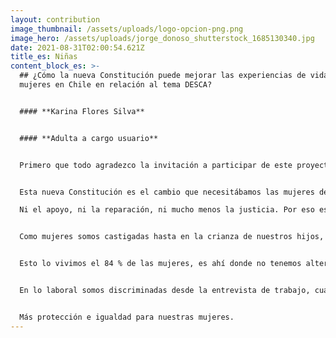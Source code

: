 ```yaml
---
layout: contribution
image_thumbnail: /assets/uploads/logo-opcion-png.png
image_hero: /assets/uploads/jorge_donoso_shutterstock_1685130340.jpg
date: 2021-08-31T02:00:54.621Z
title_es: Niñas
content_block_es: >-
  ## ¿Cómo la nueva Constitución puede mejorar las experiencias de vida de las
  mujeres en Chile en relación al tema DESCA?


  #### **Karina Flores Silva**


  #### **Adulta a cargo usuario**


  Primero que todo agradezco la invitación a participar de este proyecto y les doy las gracias por confiar en mí.


  Esta nueva Constitución es el cambio que necesitábamos las mujeres de nuestro país para garantizar el cumplimiento de nuestros derechos, porque hoy en día somos vulnerables en todos los aspectos. Por ejemplo; en lo penal. Nuestras mujeres mueren en mano de sus agresores por la tardanza de medidas cautelares, dado que es totalmente burocrático todo el sistema judicial y, cuando se nos otorga la medida cautelar, no hay quien controle el cumplimiento de esta y al final es solo un papel que no nos garantiza nada. Las penas que se les da a un agresor son muy bajas comparado al daño que se hace hacia la mujer y su entorno. Ser víctima en este país es tan tenebroso en lo judicial, que jamás tendremos lo que esperamos.

  Ni el apoyo, ni la reparación, ni mucho menos la justicia. Por eso es importante cambiar la nueva Constitución.


  Como mujeres somos castigadas hasta en la crianza de nuestros hijos, porque si el alimentante no paga, nosotras no tenemos la garantía de la alimentación. Si bien es cierto, está estipulado en los derechos del niño que nuestros hijos tienen derecho a la salud, estudios y alimentación, pero si esto no se cumple, nada nos garantiza que se hará. Es ahí donde comienza el calvario de las madres al sentirse completamente desamparadas, ya que obligar a cumplir al alimentante es prácticamente imposible (y lo digo desde mi propia vivencia, con una deuda de pensión de más de ocho millones de pesos y pidiendo cumplimiento de pensión hace más de cuatro años y dejando los pies en el Tribunal semana tras semana y, aun así, no hay solución).


  Esto lo vivimos el 84 % de las mujeres, es ahí donde no tenemos alternativa y para darle lo mejor a nuestros hijos e hijas tenemos que trabajar el doble, sacrificando el tiempo con nuestros ellos y ellas. Creo que así como se persigue a un deudor del fisco, de entidades bancarias y tiendas comerciales, se deberían seguir a los deudores de pensión de alimentos.


  En lo laboral somos discriminadas desde la entrevista de trabajo, cuando se nos pregunta ¿cuántos hijos tiene y de qué edades? Las que tenemos más de 4 hijos y niños pequeños estamos perdidas. Como si tener hijos nos inhabilitara en lo profesional.


  Más protección e igualdad para nuestras mujeres.
---
```


